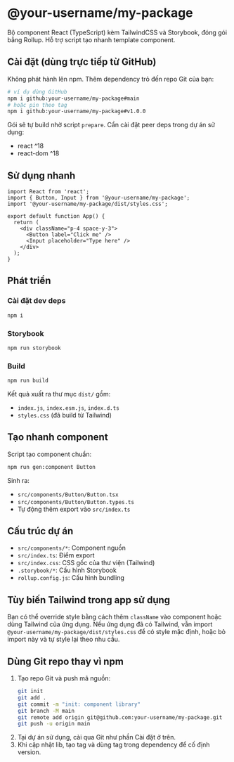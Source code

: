 # @your-username/my-package

Bộ component React (TypeScript) kèm TailwindCSS và Storybook, đóng gói bằng Rollup. Hỗ trợ script tạo nhanh template component.

## Cài đặt (dùng trực tiếp từ GitHub)

Không phát hành lên npm. Thêm dependency trỏ đến repo Git của bạn:

```bash
# ví dụ dùng GitHub
npm i github:your-username/my-package#main
# hoặc pin theo tag
npm i github:your-username/my-package#v1.0.0
```

Gói sẽ tự build nhờ script `prepare`. Cần cài đặt peer deps trong dự án sử dụng:
- react ^18
- react-dom ^18

## Sử dụng nhanh

```tsx
import React from 'react';
import { Button, Input } from '@your-username/my-package';
import '@your-username/my-package/dist/styles.css';

export default function App() {
  return (
    <div className="p-4 space-y-3">
      <Button label="Click me" />
      <Input placeholder="Type here" />
    </div>
  );
}
```

## Phát triển

### Cài đặt dev deps
```bash
npm i
```

### Storybook
```bash
npm run storybook
```

### Build
```bash
npm run build
```

Kết quả xuất ra thư mục `dist/` gồm:
- `index.js`, `index.esm.js`, `index.d.ts`
- `styles.css` (đã build từ Tailwind)

## Tạo nhanh component
Script tạo component chuẩn:
```bash
npm run gen:component Button
```
Sinh ra:
- `src/components/Button/Button.tsx`
- `src/components/Button/Button.types.ts`
- Tự động thêm export vào `src/index.ts`

## Cấu trúc dự án
- `src/components/*`: Component nguồn
- `src/index.ts`: Điểm export
- `src/index.css`: CSS gốc của thư viện (Tailwind)
- `.storybook/*`: Cấu hình Storybook
- `rollup.config.js`: Cấu hình bundling

## Tùy biến Tailwind trong app sử dụng
Bạn có thể override style bằng cách thêm `className` vào component hoặc dùng Tailwind của ứng dụng. Nếu ứng dụng đã có Tailwind, vẫn import `@your-username/my-package/dist/styles.css` để có style mặc định, hoặc bỏ import này và tự style lại theo nhu cầu.

## Dùng Git repo thay vì npm
1. Tạo repo Git và push mã nguồn:
   ```bash
   git init
   git add .
   git commit -m "init: component library"
   git branch -M main
   git remote add origin git@github.com:your-username/my-package.git
   git push -u origin main
   ```
2. Tại dự án sử dụng, cài qua Git như phần Cài đặt ở trên.
3. Khi cập nhật lib, tạo tag và dùng tag trong dependency để cố định version.

